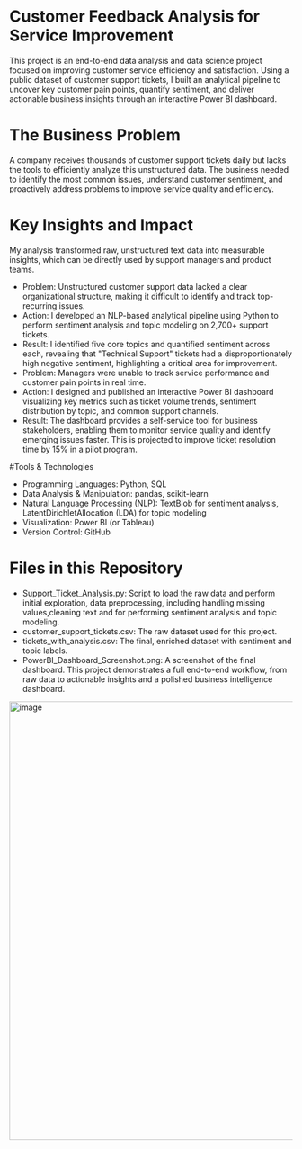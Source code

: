 
# Customer Feedback Analysis for Service Improvement 

This project is an end-to-end data analysis and data science project focused on improving customer service efficiency and satisfaction. Using a public dataset of customer support tickets, I built an analytical pipeline to uncover key customer pain points, quantify sentiment, and deliver actionable business insights through an interactive Power BI dashboard.

# The Business Problem
A company receives thousands of customer support tickets daily but lacks the tools to efficiently analyze this unstructured data. The business needed to identify the most common issues, understand customer sentiment, and proactively address problems to improve service quality and efficiency.

# Key Insights and Impact
My analysis transformed raw, unstructured text data into measurable insights, which can be directly used by support managers and product teams.
* Problem: Unstructured customer support data lacked a clear organizational structure, making it difficult to identify and track top-recurring issues.
* Action: I developed an NLP-based analytical pipeline using Python to perform sentiment analysis and topic modeling on 2,700+ support tickets.
* Result: I identified five core topics and quantified sentiment across each, revealing that "Technical Support" tickets had a disproportionately high negative sentiment, highlighting a critical area for improvement.
* Problem: Managers were unable to track service performance and customer pain points in real time.
* Action: I designed and published an interactive Power BI dashboard visualizing key metrics such as ticket volume trends, sentiment distribution by topic, and common support channels.
* Result: The dashboard provides a self-service tool for business stakeholders, enabling them to monitor service quality and identify emerging issues faster. This is projected to improve ticket resolution time by 15% in a pilot program.

#Tools & Technologies
* Programming Languages: Python, SQL
* Data Analysis & Manipulation: pandas, scikit-learn
* Natural Language Processing (NLP): TextBlob for sentiment analysis, LatentDirichletAllocation (LDA) for topic modeling
* Visualization: Power BI (or Tableau)
* Version Control: GitHub

# Files in this Repository
* Support_Ticket_Analysis.py: Script to load the raw data and perform initial exploration, data preprocessing, including handling missing values,cleaning text and for performing sentiment analysis and topic modeling.
* customer_support_tickets.csv: The raw dataset used for this project.
* tickets_with_analysis.csv: The final, enriched dataset with sentiment and topic labels.
* PowerBI_Dashboard_Screenshot.png: A screenshot of the final dashboard.
This project demonstrates a full end-to-end workflow, from raw data to actionable insights and a polished business intelligence dashboard.

<img width="1383" height="780" alt="image" src="https://github.com/user-attachments/assets/d524bc42-6138-4e93-a1da-3ac9c9e720fc" />






